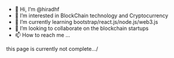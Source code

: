- 👋 Hi, I’m @hiradhf
- 👀 I’m interested in BlockChain technology and Cryptocurrency
- 🌱 I’m currently learning bootstrap/react.js/node.js/web3.js
- 💞️ I’m looking to collaborate on the blockchain startups
- 📫 How to reach me ...

this page is currently not complete.../

<!---
hiradhf/hiradhf is a ✨ special ✨ repository because its `README.md` (this file) appears on your GitHub profile.
You can click the Preview link to take a look at your changes.
--->
